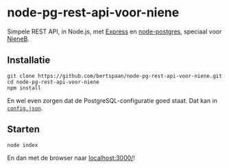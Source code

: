 # node-pg-rest-api-voor-niene

Simpele REST API, in Node.js, met [Express](http://expressjs.com/) en [node-postgres](https://github.com/brianc/node-postgres), speciaal voor [NieneB](https://github.com/NieneB).

## Installatie

    git clone https://github.com/bertspaan/node-pg-rest-api-voor-niene.git
    cd node-pg-rest-api-voor-niene
    npm install

En wel even zorgen dat de PostgreSQL-configuratie goed staat. Dat kan in [`config.json`](config.json).

## Starten

    node index

En dan met de browser naar [localhost:3000/](http://localhost:3000/)!
